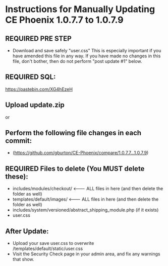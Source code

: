# Instructions for Manually Updating CE Phoenix 1.0.7.7 to 1.0.7.9
## REQUIRED PRE STEP
* Download and save safely "user.css"
This is especially important if you have amended this file in any way.  If you have made no changes in this file, don't bother, then do not perform "post update #1" below.
## REQUIRED SQL:
https://pastebin.com/XG4hEzeH
## Upload update.zip
or
## Perform the following file changes in each commit:
* (https://github.com/gburton/CE-Phoenix/compare/1.0.7.7...1.0.7.9)
## REQUIRED Files to delete (You MUST delete these):
* includes/modules/checkout/  <--- ALL files in h﻿ere (and then delete the folder as well)
* templates/default/images/ <--- ALL files in here (and then delete the folder as well)
* includes/system/versioned/abstract_shipping_module.php (if it exists)
* user.css
## After Update:
* Upload your save user.css to overwrite /templates/default/static/user.css
* Visit the Security Check page in your admin area, and fix any warnings that show.